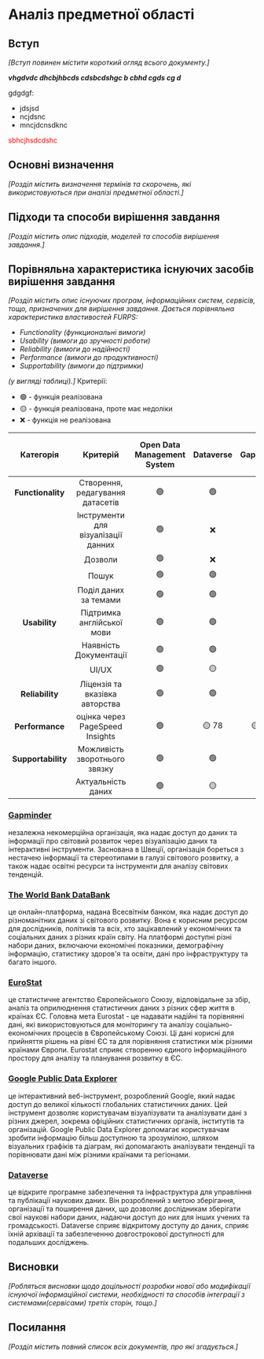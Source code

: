 # Аналіз предметної області

## Вступ

*[Вступ повинен містити короткий огляд всього документу.]*
 
 ***vhgdvdc dhcbjhbcds cdsbcdshgc b cbhd cgds cg d***

 gdgdgf:
 - jdsjsd
 - ncjdsnc
 - mncjdcnsdknc

<span style="color:red"> sbhcjhsdcdshc </span>

## Основні визначення

*[Розділ містить визначення термінів та скорочень, які використовуються при аналізі предметної області.]*

## Підходи та способи вирішення завдання

*[Розділ містить опис підходів, моделей та способів вирішення завдання.]*

## Порівняльна характеристика існуючих засобів вирішення завдання

*[Розділ містить опис існуючих програм, інформаційних систем, сервісів, тощо, призначених для вирішення 
завдання. Дається порівняльна характеристика властивостей FURPS:*
- *Functionality (функциональні вимоги)*
- *Usability (вимоги до зручності роботи)*
- *Reliability (вимоги до надійності)*
- *Performance (вимоги до продуктивності)*
- *Supportability (вимоги до підтримки)*

 *(у вигляді таблиці).]*
 Критерії:
- 🟢 - функція реалізована 
- 🟡 - функція реалізована, проте має недоліки
- ❌ - функція не реалізована

| Категорія | Критерій | Open Data Management System | Dataverse | Gapminder | The World Bank DataBank | Eurostat | Google Public Data Explorer  |
| :----------------------------------------: | :---------------------------------------------------: | :-------------------------: | :--------------------------------------------------------------: | :-------------------------------------------------------------------------------: | :-----------------------------------------------------------------------------------------: | :----------------------------------------------------------------------------------------------------------------------------------------------: | :--------------------------------------------------------------------------------------------------------: |
|**Functionality**                           |           Створення, редагування датасетів            | 🟢 | 🟢 | 🟡 | ❌ | ❌ | 🟢 |
|                                            |          Інструменти для візуалізації данних          | 🟢 | ❌ | 🟢 | 🟢 | 🟢 | 🟢 |
|                                            |                        Дозволи                        | 🟢 | ❌ | 🟢 | ❌ | ❌ | ❌ |
|                                            |                         Пошук                         | 🟢 | 🟢 | 🟡 | 🟢 | 🟢 | 🟡 |
|                                            |                 Поділ даних за темами                 | 🟢 | 🟢 | 🟢 | 🟢 | 🟢 | 🟢 |
|**Usability**                               |              Підтримка англійської мови               | 🟢 | 🟢 | 🟢 | 🟢 | 🟢 | 🟢 |
|                                            |                 Наявність Документації                | 🟢 | 🟢 | 🟢 | ❌ | 🟢 | 🟢 |
|                                            |                         UI/UX                         | 🟢 | 🟡 | 🟢 | 🟡 | 🟡 | 🟡 |
|**Reliability**                             |            Ліцензія та вказівка авторства             | 🟢 | 🟢 | 🟢 | 🟢 | 🟢 | 🟢 |
|**Performance**                             |            оцінка через PageSpeed Insights            | 🟢 | 🟡 78 | 🟡 85 | 🟢89 | ❌ 49 | 🟢 98 |
|**Supportability**                          |             Можливість зворотнього звязку             | 🟢 | 🟢 | 🟢 | 🟡 | 🟢 | 🟢 |
|                                            |                  Актуальність даних                   | 🟢 | 🟡 | 🟡 | 🟡 | 🟢 | 🟡 |


### [Gapminder](https://www.gapminder.org/)

незалежна некомерційна організація, яка надає доступ до даних та інформації про світовий розвиток через візуалізацію даних та інтерактивні інструменти. Заснована в Швеції, організація бореться з нестачею інформації та стереотипами в галузі світового розвитку, а також надає освітні ресурси та інструменти для аналізу світових тенденцій.

### [The World Bank DataBank](https://databank.worldbank.org/)

це онлайн-платформа, надана Всесвітнім банком, яка надає доступ до різноманітних даних зі світового розвитку. Вона є корисним ресурсом для дослідників, політиків та всіх, хто зацікавлений у економічних та соціальних даних з різних країн світу. На платформі доступні різні набори даних, включаючи економічні показники, демографічну інформацію, статистику здоров'я та освіти, дані про інфраструктуру та багато іншого.

### [EuroStat](https://ec.europa.eu/eurostat/web/main/data/database)

це статистичне агентство Європейського Союзу, відповідальне за збір, аналіз та оприлюднення статистичних даних з різних сфер життя в країнах ЄС. Головна мета Eurostat - це надавати надійні та порівнянні дані, які використовуються для моніторингу та аналізу соціально-економічних процесів в Європейському Союзі. Ці дані корисні для прийняття рішень на рівні ЄС та для порівняння статистики між різними країнами Європи. Eurostat сприяє створенню єдиного інформаційного простору для аналізу та планування розвитку в ЄС.

### [Google Public Data Explorer](https://www.google.com/publicdata/directory)

це інтерактивний веб-інструмент, розроблений Google, який надає доступ до великої кількості глобальних статистичних даних. Цей інструмент дозволяє користувачам візуалізувати та аналізувати дані з різних джерел, зокрема офіційних статистичних органів, інститутів та організацій. Google Public Data Explorer допомагає користувачам зробити інформацію більш доступною та зрозумілою, шляхом візуальних графіків та діаграм, які допомагають аналізувати тенденції та порівнювати дані між різними країнами та регіонами.

### [Dataverse](https://dataverse.org/)

це відкрите програмне забезпечення та інфраструктура для управління та публікації наукових даних. Він розроблений з метою зберігання, організації та поширення даних, що дозволяє дослідникам зберігати свої наукові набори даних, надаючи доступ до них для інших учених та громадськості. Dataverse сприяє відкритому доступу до даних, сприяє їхній архівації та забезпеченню довгострокової доступності для подальших досліджень.


## Висновки

*[Робляться висновки щодо доцільності розробки нової або модифікації існуючої інформаційної системи, необхідності та способів інтеграції з системами(сервісами) третіх сторін, тощо.]*

## Посилання

*[Розділ містить повний список всіх документів, про які згадується.]*
